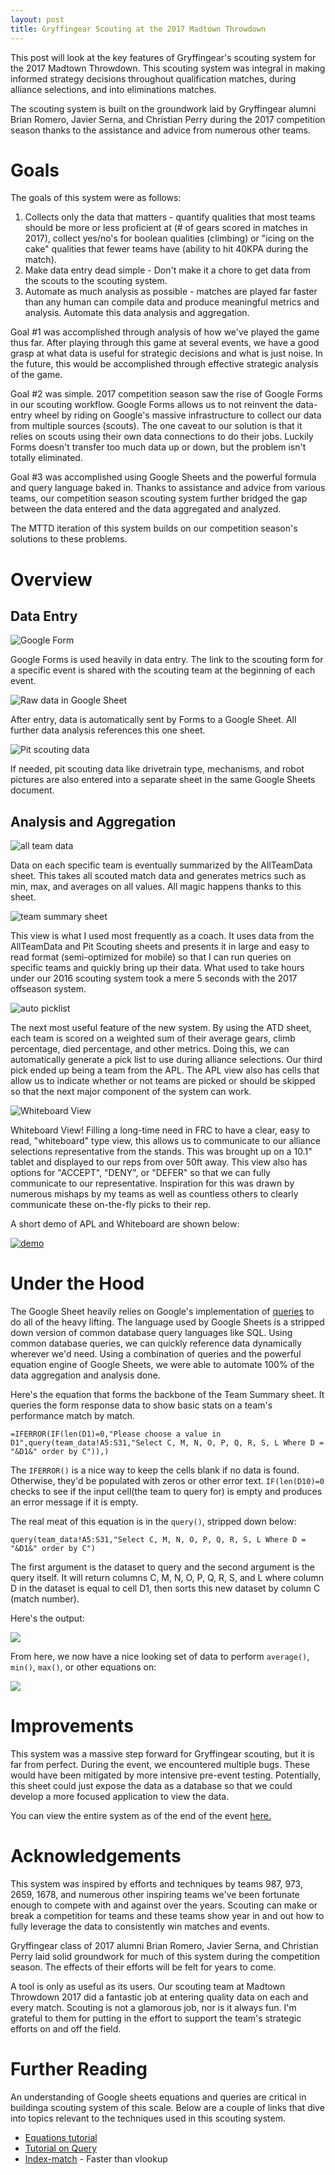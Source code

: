 ```yaml
---
layout: post
title: Gryffingear Scouting at the 2017 Madtown Throwdown
---
```


This post will look at the key features of Gryffingear's scouting system for the 2017 Madtown Throwdown. This scouting system was integral in making informed strategy decisions throughout qualification matches, during alliance selections, and into eliminations matches. 

The scouting system is built on the groundwork laid by Gryffingear alumni Brian Romero, Javier Serna, and Christian Perry during the 2017 competition season thanks to the assistance and advice from numerous other teams. 

# Goals

The goals of this system were as follows:

1. Collects only the data that matters - quantify qualities that most teams should be more or less proficient at (# of gears scored in matches in 2017), collect yes/no's for boolean qualities (climbing) or "icing on the cake" qualities that fewer teams have (ability to hit 40KPA during the match).
2. Make data entry dead simple - Don't make it a chore to get data from the scouts to the scouting system.
3. Automate as much analysis as possible - matches are played far faster than any human can compile data and produce meaningful metrics and analysis. Automate this data analysis and aggregation.

Goal #1 was accomplished through analysis of how we've played the game thus far. After playing through this game at several events, we have a good grasp at what data is useful for strategic decisions and what is just noise. In the future, this would be accomplished through effective strategic analysis of the game. 

Goal #2 was simple. 2017 competition season saw the rise of Google Forms in our scouting workflow. Google Forms allows us to not reinvent the data-entry wheel by riding on Google's massive infrastructure to collect our data from multiple sources (scouts). The one caveat to our solution is that it relies on scouts using their own data connections to do their jobs. Luckily Forms doesn't transfer too much data up or down, but the problem isn't totally eliminated.

Goal #3 was accomplished using Google Sheets and the powerful formula and query language baked in. Thanks to assistance and advice from various teams, our competition season scouting system further bridged the gap between the data entered and the data aggregated and analyzed.

The MTTD iteration of this system builds on our competition season's solutions to these problems. 

# Overview

## Data Entry

![Google Form](https://i.imgur.com/K3ftppqm.png)

Google Forms is used heavily in data entry. The link to the scouting form for a specific event is shared with the scouting team at the beginning of each event. 

![Raw data in Google Sheet](https://i.imgur.com/pgAJbWcl.png)

After entry, data is automatically sent by Forms to a Google Sheet. All further data analysis references this one sheet. 

![Pit scouting data](https://i.imgur.com/b3o71zql.png)

If needed, pit scouting data like drivetrain type, mechanisms, and robot pictures are also entered into a separate sheet in the same Google Sheets document.

## Analysis and Aggregation

![all team data](https://i.imgur.com/qZjtY2Il.png)

Data on each specific team is eventually summarized by the AllTeamData sheet. This takes all scouted match data and generates metrics such as min, max, and averages on all values. All magic happens thanks to this sheet. 

![team summary sheet](https://i.imgur.com/ZXy4imPl.png)

This view is what I used most frequently as a coach. It uses data from the AllTeamData and Pit Scouting sheets and presents it in large and easy to read format (semi-optimized for mobile) so that I can run queries on specific teams and quickly bring up their data. What used to take hours under our 2016 scouting system took a mere 5 seconds with the 2017 offseason system.

![auto picklist](https://i.imgur.com/YwmLyApl.png)

The next most useful feature of the new system. By using the ATD sheet, each team is scored on a weighted sum of their average gears, climb percentage, died percentage, and other metrics. Doing this, we can automatically generate a pick list to use during alliance selections. Our third pick ended up being a team from the APL. The APL view also has cells that allow us to indicate whether or not teams are picked or should be skipped so that the next major component of the system can work.

![Whiteboard View](https://i.imgur.com/Xr3VgxAl.png)

Whiteboard View! Filling a long-time need in FRC to have a clear, easy to read, "whiteboard" type view, this allows us to communicate to our alliance selections representative from the stands. This was brought up on a 10.1" tablet and displayed to our reps from over 50ft away. This view also has options for "ACCEPT", "DENY", or "DEFER" so that we can fully communicate to our representative. Inspiration for this was drawn by numerous mishaps by my teams as well as countless others to clearly communicate these on-the-fly picks to their rep.

A short demo of APL and Whiteboard are shown below:

[![demo](https://img.youtube.com/vi/iK8YCYPBgzU/0.jpg)](https://www.youtube.com/watch?v=iK8YCYPBgzU&feature=youtu.be)

# Under the Hood

The Google Sheet heavily relies on Google's implementation of [queries](https://support.google.com/docs/answer/3093343?hl=en) to do all of the heavy lifting. The language used by Google Sheets is a stripped down version of common database query languages like SQL. Using common database queries, we can quickly reference data dynamically wherever we'd need. Using a combination of queries and the powerful equation engine of Google Sheets, we were able to automate 100% of the data aggregation and analysis done. 

Here's the equation that forms the backbone of the Team Summary sheet. It queries the form response data to show basic stats on a team's performance match by match.

`=IFERROR(IF(len(D1)=0,"Please choose a value in D1",query(team_data!A5:S31,"Select C, M, N, O, P, Q, R, S, L Where D = "&D1&" order by C")),)`

The `IFERROR()` is a nice way to keep the cells blank if no data is found. Otherwise, they'd be populated with zeros or other error text. `IF(len(D10)=0` checks to see if the input cell(the team to query for) is empty and produces an error message if it is empty. 

The real meat of this equation is in the `query()`, stripped down below:

`query(team_data!A5:S31,"Select C, M, N, O, P, Q, R, S, L Where D = "&D1&" order by C")`

The first argument is the dataset to query and the second argument is the query itself. It will return columns C, M, N, O, P, Q, R, S, and L where column D in the dataset is equal to cell D1, then sorts this new dataset by column C (match number).

Here's the output:

![ ](https://i.imgur.com/PFkM0Fal.png)

From here, we now have a nice looking set of data to perform `average()`, `min()`, `max()`, or other equations on:

![](https://i.imgur.com/TRDF9Oyl.png)

# Improvements

This system was a massive step forward for Gryffingear scouting, but it is far from perfect. During the event, we encountered multiple bugs. These would have been mitigated by more intensive pre-event testing. 
Potentially, this sheet could just expose the data as a database so that we could develop a more focused application to view the data. 


You can view the entire system as of the end of the event [here.](https://docs.google.com/spreadsheets/d/1sgMFYy1W4-KNFZGhsyPzQ1Qby11oNo8Zl0JMXrbK8z8/edit?usp=sharing)

# Acknowledgements

This system was inspired by efforts and techniques by teams 987, 973, 2659, 1678, and numerous other inspiring teams we've been fortunate enough to compete with and against over the years. Scouting can make or break a competition for teams and these teams show year in and out how to fully leverage the data to consistently win matches and events. 

Gryffingear class of 2017 alumni Brian Romero, Javier Serna, and Christian Perry laid solid groundwork for much of this system during the competition season. The effects of their efforts will be felt for years to come. 

A tool is only as useful as its users. Our scouting team at Madtown Throwdown 2017 did a fantastic job at entering quality data on each and every match. Scouting is not a glamorous job, nor is it always fun. I'm grateful to them for putting in the effort to support the team's strategic efforts on and off the field. 

# Further Reading

An understanding of Google sheets equations and queries are critical in buildinga scouting system of this scale. Below are a couple of links that dive into topics relevant to the techniques used in this scouting system. 

* [Equations tutorial](https://www.thoughtco.com/google-spreadsheet-formula-tutorial-3123950)
* [Tutorial on Query](https://codingisforlosers.com/google-sheets-query-function/)
* [Index-match](http://www.mbaexcel.com/excel/why-index-match-is-better-than-vlookup/) - Faster than vlookup

